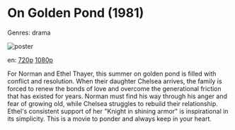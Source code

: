 # On Golden Pond (1981)

Genres: drama

![poster](http://image.tmdb.org/t/p/w500/6eurFv9VjqJ35PyIc2H35C0Fyca.jpg)

en:
  [720p](magnet:?xt=urn:btih:33DA3093734FD7C49E9FADED4DA75828E93A54D7&tr=udp://glotorrents.pw:6969/announce&tr=udp://tracker.opentrackr.org:1337/announce&tr=udp://torrent.gresille.org:80/announce&tr=udp://tracker.openbittorrent.com:80&tr=udp://tracker.coppersurfer.tk:6969&tr=udp://tracker.leechers-paradise.org:6969&tr=udp://p4p.arenabg.ch:1337&tr=udp://tracker.internetwarriors.net:1337)
  [1080p](magnet:?xt=urn:btih:064BF613652D238BF1136F18D5003FA2DB58BF39&tr=udp://glotorrents.pw:6969/announce&tr=udp://tracker.opentrackr.org:1337/announce&tr=udp://torrent.gresille.org:80/announce&tr=udp://tracker.openbittorrent.com:80&tr=udp://tracker.coppersurfer.tk:6969&tr=udp://tracker.leechers-paradise.org:6969&tr=udp://p4p.arenabg.ch:1337&tr=udp://tracker.internetwarriors.net:1337)
  


For Norman and Ethel Thayer, this summer on golden pond is filled with conflict and resolution. When their daughter Chelsea arrives, the family is forced to renew the bonds of love and overcome the generational friction that has existed for years. Norman must find his way through his anger and fear of growing old, while Chelsea struggles to rebuild their relationship. Ethel's consistent support of her "Knight in shining armor" is inspirational in its simplicity. This is a movie to ponder and always keep in your heart.